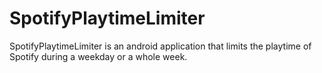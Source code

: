 # SpotifyPlaytimeLimiter
SpotifyPlaytimeLimiter is an android application that limits the playtime of Spotify during a weekday or a whole week.
